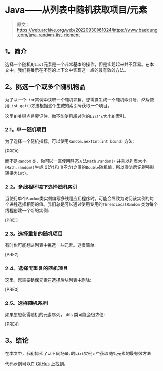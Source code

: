 # Java——从列表中随机获取项目/元素

> 原文：<https://web.archive.org/web/20220930061024/https://www.baeldung.com/java-random-list-element>

## **1。简介**

选择一个随机的`List`元素是一个非常基本的操作，但是实现起来并不容易。在本文中，我们将展示在不同的上下文中实现这一点的最有效的方法。

## **2。挑选一个或多个随机物品**

为了从一个`List`实例中获取一个随机项目，您需要生成一个随机索引号，然后使用`List.get()`方法根据这个生成的索引号获取一个项目。

这里的关键点是要记住，你不能使用超过你的`List's`大小的索引。

### **2.1。单一随机项目**

为了选择一个随机指标，可以使用`Random.nextInt(int bound)` 方法:

[PRE0]

而不是`Random` 类，你可以一直使用静态方法`Math.random()` 并乘以列表大小(`Math.random()`生成 0(含)和 1(不含)之间的`Double`随机值，所以乘法后记得强制转换为`int`)。

### **2.2。多线程环境下选择随机索引**

当使用单个`Random`类实例编写多线程应用程序时，可能会导致为访问该实例的每个进程选择相同的值。我们总是可以通过使用专用的`ThreadLocalRandom` 类为每个线程创建一个新的实例:

[PRE1]

### **2.3。选择重复的随机项目**

有时你可能想从列表中挑选一些元素。这很简单:

[PRE2]

### **2.4。选择无重复的随机项目**

这里，您需要确保元素在选择后从列表中删除:

[PRE3]

### **2.5。选择随机系列**

如果您想获得随机的元素序列，utils 类可能会很方便:

[PRE4]

## **3。结论**

在本文中，我们探索了从不同场景`.`的`List`实例`e` 中获取随机元素的最有效方法

代码示例可以在 [GitHub](https://web.archive.org/web/20220815153345/https://github.com/eugenp/tutorials/tree/master/core-java-modules/core-java-collections-list) 上找到。